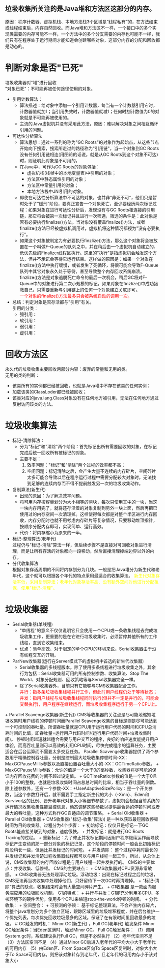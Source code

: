  ## 垃圾收集所关注的是Java堆和方法区这部分的内存。  
 原因：程序计数器、虚拟机栈、本地方法栈3个区域是“线程私有”的，在方法结束或线程结束后，内存自然回收。而Java堆和方法区不一样，一个接口中的多个实现类需要的内存可能不一样，一个方法中的多个分支需要的内存也可能不一样，我们只有在程序处于运行期间才能知道会创建哪些对象，这部分内存的分配和回收都是动态的。
 # 判断对象是否"已死"
 垃圾收集器对"堆"进行回收  
 "对象已死"：不可能再被任何途径使用的对象。  
 + 引用计数算法：
    +  算法描述：给对象中添加一个引用计数器，每当有一个计数器引用它时，计数器值就加1；当引用失效时，计数器值就减1；任何时刻计数值为0的对象就是不可能再被使用的。
    +  主流的Java虚拟机并没有采用此方法，原因：难以解决对象之间相互循环引用的问题。
+ 可达性分析算法
    + 算法思想：通过一系列的称为"GC Roots"的对象作为起始点，从这些节点开始向下搜索，搜索所走过的路径称为"引用链"，当一个对象到GC Roots没有任何引用链相连(用图论的话说，就是从GC Roots到这个对象不可达)时，则证明此对象是不可用的。
    + 在Java中，可作为GC Roots的对象包括：
        + 虚拟机栈(栈帧中的本地变量表)中引用的对象；
        + 方法区中静态属性引用的对象；
        + 方法区中常量引用的对象；
        + 本地方法栈中JNI引用的对象。
    + 即使在可达性分析算法中不可达的对象，也并非“非死不可”，他们只是暂时处于了“缓刑”阶段，要真正宣告一个对象死亡，至少要经历两次标记过程：如果对象在进行可达性分析后，发现没有与GC Roots相连接的引用链，那它将会被第一次标记并且进行一次筛选，筛选的条件是：此对象是否有必要执行finalize()方法。当对象没有覆盖finalize()方法，或者finalize()方法已经被虚拟机调用过，虚拟机将这种情况都视为"没有必要执行"。
    + 如果这个对象被判定为有必要执行finzlize()方法，那么这个对象将会被放置在一个叫做F-Queue的队列之中，并在稍后由一个虚拟机自动建立的、低优先级的Finalizer线程区执行。这里的"执行"是指虚拟机会触发这个方法，但并不承诺会等待它运行结束。这样做的原因是：如果一个对象在finzlize()方法中执行缓慢，或者发生了死循环，将很可能会导致F-Queue队列中其它对象永久处于等待，甚至导致整个内存回收系统崩溃。finzlize()方法是对象逃脱死亡命令的最后一次机会，稍后GC将对F-Queue中的对象进行第二次小规模的标记，如果对象在finzlize()中成功拯救自己，只需要重新与引用链上的任何一个对象建立关联即可。  
<font color="red">一个对象的finalize()方法最多只会被系统自动的调用一次。</font>
+ 总结：判定对象是否存活都与"引用"有关。   
  引用的分类：
  + 强引用：
  + 软引用：
  + 弱引用：
  + 虚引用：
# 回收方法区
永久代的垃圾收集主要回收两部分内容：废弃的常量和无用的类。    
无用的类的判断：
+ 该类所有的实例都已经被回收，也就是Java堆中不存在该类的任何实例；
+ 加载该类的ClassLoder都已经被回收；
+ 该类对应的java.lang.Class对象没有在任何地方被引用，无法在任何地方通过反射访问该类的方法。
# 垃圾收集算法
+ 标记-清除算法：
    + 分为"标记"和"清除"两个阶段：首先标记出所有需要回收的对象，在标记完成后统一回收所有被标记的对象。
    + 主要不足：
        1. 效率问题："标记"和"清除"两个过程的效率都不高；
        2. 空间问题：标记清除之后，会产生大量不连续的内存碎片，空间碎片太多可能会导致以后在程序运行过程中需要分配较大对象时，无法找到足够的连续内存而不得不提前触发另一次的垃圾收集动作。
+ 复制算法(新生代)
    + 出现的原因：为了解决效率问题。
    + 将可用内存按容量划分为大小相等的两块，每次只使用其中的一块，当这一块内存用完了，就将还存活着的对象复制到另外一块上面，然后再把已使用过的内存空间一次清理掉。这样使得每次都是对整个半区进行内存回收，内存分配时也就不用考虑内存碎片等复杂情况，只要移动堆顶指针，按顺序分配内存即可，实现简单、运行高效。
    + 代价：将内存缩小为原来的一半。
+ 标记-整理算法(老年代)  
    过程仍与"标记-清除"算法一样，但后续步骤不是直接对可回收对象进行清理，而是让所有存活的对象都向一段移动，然后直接清理掉端边界以外的内存。
+ 分代收集算法  
根据对象存活周期的不同将内存划分为几块。一般是把Java堆分为新生代和老年代，这个就可以根据各个年代的特点采用最适合的收集算法。
<font color="yellow">新生代对象存活率低，采用复制算法；老年代对象存活率高、没有额外空间对他进行分配担保，使用"标记-清理"。</font>
# 垃圾收集器
+ Serial收集器(单线程)
    + "单线程"的意义不仅仅说明它只会使用一个CPU或一条收集线程去完成垃圾收集工作，更重要的是在它进行垃圾收集时，必须暂停其他所有的工作线程，直到它收集结束。
    + 优点：简单高效、对于限定的单个CPU的环境来说，Serial收集器由于没有线程交互的开销。
+ ParNew收集器(运行在Server模式下的虚拟机中首选的新生代收集器)
    + Serial收集器的多线程版本。除了使用多条线程进行垃圾收集之外，其余行为包括：Serial收集器可用的所有控制参数、收集算法、Stop The World、对象分配规则、回收策略等与Serial收集器完全一样。
    + 除了Serial收集器外，目前只有它能够与CMS收集器配合工作。  
<font color="red">并行：指多条垃圾收集线程并行工作，但此时用户线程仍处于等待状态；  
并发：指用户线程与垃圾收集线程同时执行(但并不一定是并行的，可能会交替执行)，用户程序在继续运行，而垃圾收集程序运行于另一个CPU上。
</font>
+ Parallel Scavenge收集器(新生代))  
CMS等收集器的关注点是尽可能地缩短垃圾收集时用户线程的停顿时间而Parallel Seavenge收集的目标是则是尽可能达到一个可控制的吞吐量。所谓吞吐量就是CPU用于运行用户代码的时间和CPU总消耗时间的比值，即吞吐量=运行用户代码时间/(运行用户代码时间+垃圾收集时间)。  
停顿时间越短就越适合需要与用户交互的程序，良好的响应速度能提升用户体验，而高吞吐量则可以高效的利用CPU时间，尽快完成程序的运算任务，主要适合在后台运算而不需要太多交互任务。  
Parallel Scavenge收集器提供了两个参数用于精确控制吞吐量，分别是控制最大垃圾收集停顿时间-XX：MaxGCPauseMillis参数以及直接设置吞吐量大小的-XX：GCTimeRatio参数。  
    + MaxGCPauseMills参数：允许的值是一个大于0的毫秒数，收集器将尽可能的保证内存回收花费的时间不超过设定值。
    + GCTimeRatio:参数的值是一个大于0且小于100的整数，也就是垃圾收集时间占总总时间的比率，相当于吞吐量的倒数。  
除上述参数外，还有一个参数-XX：+UseAdaptiveSizePolicy：是一个开关参数，当这个参数打开后，就不需要手工指定新生代的大小（-Xmn）、Eden和Survivor区的比例、晋升老年代对象大小等细节参数了，虚拟机会根据当前系统的运行情况收集收集性能监控信息，动态调整这些参数以提供最合适的停顿时间或者最大的吞吐量，这种方式称作GC自适应的调节策略。
+ Serial Old收集器
+ Parallel Old收集器
+ CMS收集器("标记-收集"算法))  
是一种以获取最短回收停顿时间为目的收集器。过程分为4个步骤：
    + 初始标记：仅仅只是标记一下GC Roots能直接关联到的对象，速度很快。
    + 并发标记：就是进行GC Roots Tracing的过程。
    + 重新标记：为了修正并发标记期间因用户程序继续运作而导致标记产生变动的那一部分对象的标记记录，这个阶段的停顿时间一般会比初始标记阶段稍长一些，但远比并发标记的时间短。
    + 并发清除：  
整个过程中耗时最长的并发标记和并发清楚过程收集器线程都可以与用户线程一起工作，所以，从总体上说，CMS收集器的内存回收过程是与用户线程一起并发执行的。  
CMS的主要优点：并发收集、低停顿。  
CMS的主要缺点：
        + CMS收集器对CPU资源非常敏感。
        + CMS收集器无法处理浮动垃圾。浮动垃圾：出现在标记过程之后的垃圾，CMS无法再当次收集中处理掉他们，只好留待下一次GC时再清理掉。
        + "标记-清除"算法的缺点，收集结束时会有大量空间碎片产生。
+ G1收集器  
是一款面向服务端应用的垃圾回收机制。  
G1的特点：
    + 并行与并发：G1能充分利用多CPU、多核环境下的硬件优势，使用多个CPU来缩短stop-the-world停顿的时间。
    + 分代收集：
    + 空间整合：
    + 可预测的停顿：  
基于标记整理算法，不会产生内存碎片，将整个java堆划分为多个独立区域，跟踪区域里的垃圾堆积程度，并在后台维护一个优先列表，每次优先回收垃圾最多的区域，保证了在有限时间里回收最多的垃圾。
# GC触发的时机：
 Minor GC(新生代) ，Full GC(老年代) 触发条件  
Minor GC触发条件：当Eden区满时，触发Minor GC。  
Full GC触发条件：  
（1）调用System.gc时，系统建议执行Full GC，但是不必然执行  
（2）老年代空间不足  
（3）方法区空间不足  
（4）通过Minor GC后进入老年代的平均大小大于老年代的可用内存  
（5）由Eden区、From Space区向To Space区复制时，对象大小大于To Space可用内存，则把该对象转存到老年代，且老年代的可用内存小于该对象大小
